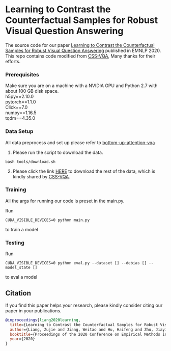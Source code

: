 # Learning to Contrast the Counterfactual Samples for Robust Visual Question Answering
The source code for our paper [Learning to Contrast the Counterfactual Samples for Robust Visual Question Answering](https://www.aclweb.org/anthology/2020.emnlp-main.265.pdf) published in EMNLP 2020. This repo contains code modified from [CSS-VQA](https://github.com/yanxinzju/CSS-VQA), Many thanks for their efforts.

### Prerequisites

Make sure you are on a machine with a NVIDIA GPU and Python 2.7 with about 100 GB disk space. <br>
h5py==2.10.0 <br>
pytorch==1.1.0 <br>
Click==7.0 <br>
numpy==1.16.5 <br>
tqdm==4.35.0 <br>

### Data Setup
All data preprocess and set up please refer to [bottom-up-attention-vqa](https://github.com/hengyuan-hu/bottom-up-attention-vqa)

1. Please run the script to download the data.

```
bash tools/download.sh
```

2. Please click the link [HERE](https://drive.google.com/drive/folders/13e-b76otJukupbjfC-n1s05L202PaFKQ?usp=sharing) to download the rest of the data, which is kindly shared by [CSS-VQA](https://github.com/yanxinzju/CSS-VQA).



### Training

All the args for running our code is preset in the main.py.

Run
```
CUDA_VISIBLE_DEVICES=0 python main.py
```
to train a model

### Testing
Run
```
CUDA_VISIBLE_DEVICES=0 python eval.py --dataset [] --debias [] --model_state []
```
to eval a model

## Citation

If you find this paper helps your research, please kindly consider citing our paper in your publications.

```BibTeX
@inproceedings{liang2020learning,
  title={Learning to Contrast the Counterfactual Samples for Robust Visual Question Answering},
  author={Liang, Zujie and Jiang, Weitao and Hu, Haifeng and Zhu, Jiaying},
  booktitle={Proceedings of the 2020 Conference on Empirical Methods in Natural Language Processing (EMNLP)},
  year={2020}
}
```

